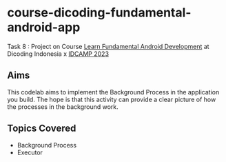 # course-dicoding-fundamental-android-app
Task 8 : Project on Course [Learn Fundamental Android Development](https://www.dicoding.com/academies/14) at Dicoding Indonesia x [IDCAMP 2023](https://idcamp.ioh.co.id/)

## Aims
This codelab aims to implement the Background Process in the application you build. The hope is that this activity can provide a clear picture of how the processes in the background work.

## Topics Covered
- Background Process
- Executor